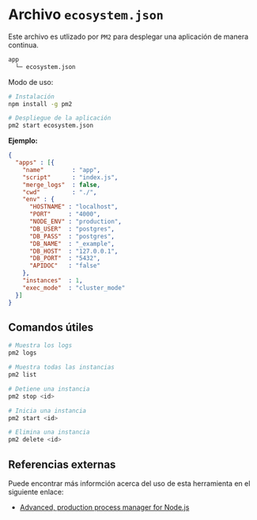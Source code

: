 # Archivo `ecosystem.json`

Este archivo es utlizado por `PM2` para desplegar una aplicación de manera continua.

```txt
app
  └─ ecosystem.json
```

Modo de uso:

```bash
# Instalación
npm install -g pm2

# Despliegue de la aplicación
pm2 start ecosystem.json
```

**Ejemplo:**

```json
{
  "apps" : [{
    "name"        : "app",
    "script"      : "index.js",
    "merge_logs"  : false,
    "cwd"         : "./",
    "env" : {
      "HOSTNAME" : "localhost",
      "PORT"     : "4000",
      "NODE_ENV" : "production",
      "DB_USER"  : "postgres",
      "DB_PASS"  : "postgres",
      "DB_NAME"  : "_example",
      "DB_HOST"  : "127.0.0.1",
      "DB_PORT"  : "5432",
      "APIDOC"   : "false"
    },
    "instances"  : 1,
    "exec_mode"  : "cluster_mode"
  }]
}
```

## Comandos útiles

```bash
# Muestra los logs
pm2 logs

# Muestra todas las instancias
pm2 list

# Detiene una instancia
pm2 stop <id>

# Inicia una instancia
pm2 start <id>

# Elimina una instancia
pm2 delete <id>
```

## Referencias externas

Puede encontrar más informción acerca del uso de esta herramienta en el siguiente enlace:

- [Advanced, production process manager for Node.js](http://pm2.keymetrics.io/)
